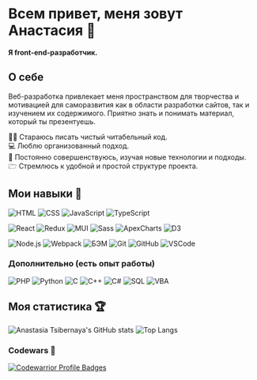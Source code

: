 # Всем привет, меня зовут Анастасия 👋

**Я front-end-разработчик.**

## О себе

Веб-разработка привлекает меня пространством для творчества и мотивацией для саморазвития как в области разработки сайтов, так и изучением их содержимого. Приятно знать и понимать материал, который ты презентуешь.

✍🏻 Стараюсь писать чистый читабельный код.\
💻 Люблю организованный подход.\
💪 Постоянно совершенствуюсь, изучая новые технологии и подходы.\
🗁 Стремлюсь к удобной и простой структуре проекта.

## Мои навыки 🔨

![HTML](https://img.shields.io/badge/-HTML-e39404?style=flat&logo=html%35&logoColor=#e24c25)
![CSS](https://img.shields.io/badge/-CSS-76c025?style=flat&logo=css%33&logoColor=007acc)
![JavaScript](https://img.shields.io/badge/-JavaScript-e24c25?style=flat&logo=javascript&logoColor=e9d54d)
![TypeScript](https://img.shields.io/badge/-React-e24c25?style=flat&logo=typescript&logoColor=3178C6)

![React](https://img.shields.io/badge/-React-e24c25?style=flat&logo=react&logoColor=007ACC)
![Redux](https://img.shields.io/badge/-React-e24c25?style=flat&logo=redux&logoColor=764ABC)
![MUI](https://img.shields.io/badge/-React-e24c25?style=flat&logo=mui&logoColor=007FFF)
![Sass](https://img.shields.io/badge/-Webpack-a5d2e9?style=flat&logo=sass&logoColor=CC6699)
![ApexCharts](https://img.shields.io/badge/-React-e24c25?style=flat)
![D3](https://img.shields.io/badge/-React-e24c25?style=flat&logo=D3.js&logoColor=F9A03C)

![Node.js](https://img.shields.io/badge/-Node.js-047cef?style=flat&logo=node.js&logoColor=77b062)
![Webpack](https://img.shields.io/badge/-Webpack-a5d2e9?style=flat&logo=webpack&logoColor=007ACC)
![БЭМ](https://img.shields.io/badge/-%D0%91%D0%AD%D0%9C-1e1e1e?style=flat)
![Git](https://img.shields.io/badge/-Git-047cef?style=flat&logo=Git&logoColor=#ee3c2d)
![GitHub](https://img.shields.io/badge/-GitHub-1e1e1e?style=flat&logo=GitHub&logoColor=#ffffff)
![VSCode](https://img.shields.io/badge/-VSCode-1e1e1e?style=flat&logo=visual-studio-code&logoColor=007acc)

### Дополнительно (есть опыт работы)

![PHP](https://img.shields.io/badge/-PHP-fecf40?style=flat&logo=php&logoColor=627CBE)
![Python](https://img.shields.io/badge/-Python-1e1e1e?style=flat&logo=python&logoColor=007acc)
![C](https://img.shields.io/badge/-C-a5d2e9?style=flat&logo=visual-studio&logoColor=855BB5)
![C++](https://img.shields.io/badge/-C++-e39404?style=flat&logo=C%2b%2b&logoColor=6296CC)
![C#](https://img.shields.io/badge/-C%23-047cef)
![SQL](https://img.shields.io/badge/-SQL-76c025?style=flat&logo=mysql&logoColor=006488)
![VBA](https://img.shields.io/badge/-VBA-047cef?style=flat&logo=Microsoft&logoColor=#ffffff)

## Моя статистика 🏆

![Anastasia Tsibernaya's GitHub stats](https://github-readme-stats.vercel.app/api?username=TsAnastasia&hide=contribs&show_icons=true&theme=buefy&hide_rank=true)
![Top Langs](https://github-readme-stats.vercel.app/api/top-langs/?username=TsAnastasia&layout=compact)

### Codewars 🎯

[![Codewarrior Profile Badges](https://www.codewars.com/users/TsAnastasia/badges/large)](https://www.codewars.com/users/TsAnastasia)
